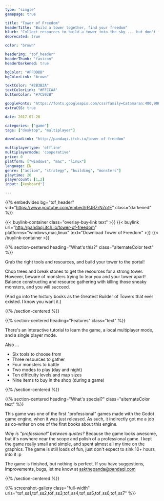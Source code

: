 ```yaml
---
type: "single"
gamepage: true

title: "Tower of Freedom"
headerTitle: "Build a tower together, find your freedom"
blurb: "Collect resources to build a tower into the sky ... but don't forget the monsters trying to tear down your beautiful creation"
deprecated: true

color: "brown"

headerImg: "tof_header"
headerThumb: "favicon"
headerDarkened: true

bgColor: "#FFDDBB"
bgColorLink: "brown"

textColor: "#2B3B2A"
textColorLink: "#FFCCAA"
buttonColor: "#7C593B"

googleFonts: "https://fonts.googleapis.com/css?family=Catamaran:400,900&family=Fredoka+One&display=swap"
extraCSS: true

date: 2017-07-20

categories: ["game"]
tags: ["desktop", "multiplayer"]

downloadLink: "http://pandaqi.itch.io/tower-of-freedom"

multiplayertype: 'offline'
multiplayermode: 'cooperative'
price: 0
platform: ["windows", "mac", "linux"]
language: EN
genre: ["action", "strategy", "building", "monsters"]
playtime: 20
playercount: [1,2]
input: [keyboard"]

---
```


{{% embedvideo bg="tof_header" vid="https://www.youtube.com/embed/rRJRZrNZp1E" class="darkened" %}}

{{< buylink-container class="overlay-buy-link text" >}}
{{< buylink url="http://pandaqi.itch.io/tower-of-freedom" platforms="windows,mac,linux" text="Download Tower of Freedom" >}} 
{{< /buylink-container >}}

{{% section-centered heading="What's this?" class="alternateColor text" %}}

Grab the right tools and resources, and build your tower to the portal!

Chop trees and break stones to get the resources for a strong tower. However, beware of monsters trying to tear you and your tower apart! Balance constructing and resource gathering with killing those sneaky monsters, and you will succeed.

(And go into the history books as the Greatest Builder of Towers that ever existed. I know you want it.)

{{% /section-centered %}}

{{% section-centered heading="Features" class="text" %}}

There's an interactive tutorial to learn the game, a local multiplayer mode, and a single player mode.

Also ...

- Six tools to choose from
- Three resources to gather
- Four monsters to battle
- Two modes to play (day and night)
- Ten difficulty levels and map sizes
- Nine items to buy in the shop (during a game)

{{% /section-centered %}}

{{% section-centered heading="What's special?" class="alternateColor text" %}}

This game was one of the first "professional" games made with the Godot game engine, when it was just released. As such, it indirectly got me a job as co-writer on one of the first books about this engine.

_Why is "professional" between quotes?_ Because the game looks awesome, but it's nowhere near the scope and polish of a professional game. I kept the game really small and simple, and spent almost all my time on the graphics. The game is still loads of fun, just don't expect to sink 10+ hours into it :p

The game is finished, but nothing is perfect. If you have suggestions, improvements, bugs, let me know at [askthepanda@pandaqi.com](mailto:askthepanda@pandaqi.com)

{{% /section-centered %}}

{{% screenshot-gallery class="full-width" urls="tof_ss1,tof_ss2,tof_ss3,tof_ss4,tof_ss5,tof_ss6,tof_ss7" %}}
